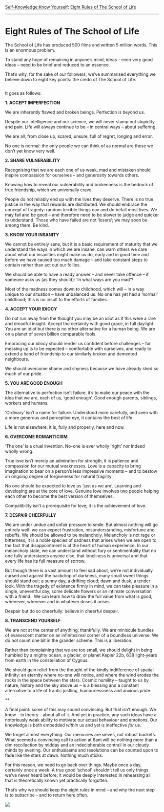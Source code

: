 [Self-Knowledge:](https://www.theschooloflife.com/thebookoflife/category/self-knowledge/)[Know Yourself](https://www.theschooloflife.com/thebookoflife/category/self-knowledge/know-yourself/): [Eight Rules of The School of Life](https://www.theschooloflife.com/thebookoflife/eight-rules-of-the-school-of-life/)

* * *

# Eight Rules of The School of Life

The School of Life has produced 500 films and written 5 million words. This is an enormous problem.&nbsp;

To stand any hope of remaining in anyone’s mind, ideas – even very good ideas – need to be brief and reduced to an essence.&nbsp;

That’s why, for the sake of our followers, we’ve summarised everything we believe down to eight key points: the credo of The School of Life.&nbsp;

<figure class="wp-block-image"><img src="https://www.theschooloflife.com/thebookoflife/wp-content/uploads/2020/01/wp-content2Fuploads2F20132F022FCarina.jpg2Ffull-fit-in __1200x2000-1024x591.jpg" alt="" class="wp-image-23957" srcset="https://www.theschooloflife.com/thebookoflife/wp-content/uploads/2020/01/wp-content2Fuploads2F20132F022FCarina.jpg2Ffull-fit-in__ 1200x2000-1024x591.jpg 1024w, https://www.theschooloflife.com/thebookoflife/wp-content/uploads/2020/01/wp-content2Fuploads2F20132F022FCarina.jpg2Ffull-fit-in __1200x2000-300x173.jpg 300w, https://www.theschooloflife.com/thebookoflife/wp-content/uploads/2020/01/wp-content2Fuploads2F20132F022FCarina.jpg2Ffull-fit-in__ 1200x2000-768x443.jpg 768w" sizes="(max-width: 1024px) 100vw, 1024px"></figure>

It goes as follows:

**1. ACCEPT IMPERFECTION**

We are inherently flawed and broken beings. Perfection is beyond us.

Despite our intelligence and our science, we will never stamp out stupidity and pain. Life will always continue to be – in central ways – about suffering.

We are all, from close up, scared, unsure, full of regret, longing and error.

No one is normal: the only people we can think of as normal are those we don’t yet know very well.

**2. SHARE VULNERABILITY**

Recognising that we are each one of us weak, mad and mistaken should inspire compassion for ourselves – and generosity towards others.

Knowing how to reveal our vulnerability and brokenness is the bedrock of true friendship, which we universally crave.

People do not reliably end up with the lives they deserve. There is no true justice in the way that rewards are distributed. We should embrace the concept of tragedy: random terrible things can and do befall most lives. We may fail and be good – and therefore need to be slower to judge and quicker to understand. Those who have failed are not ‘losers’; we may soon be among them. Be kind.

**3. KNOW YOUR INSANITY**

We cannot be entirely sane, but it is a basic requirement of maturity that we understand the ways in which we are insane, can warn others we care about what our insanities might make us do, early and in good time and before we have caused too much damage – and take constant steps to contain rather than act out our follies.

We should be able to have a ready answer – and never take offence – if someone asks us (as they should): ‘In what ways are you mad’?

Most of the madness comes down to childhood, which will – in a way unique to our situation – have unbalanced us. No one has yet had a ‘normal’ childhood; this is no insult to the efforts of families.

**4. ACCEPT YOUR IDIOCY**

Do not run away from the thought you may be an idiot as if this were a rare and dreadful insight. Accept the certainty with good grace, in full daylight. You are an idiot but there is no other alternative for a human being. We are on a planet of seven billion comparable fools.

Embracing our idiocy should render us confident before challenges – for messing up is to be expected – comfortable with ourselves, and ready to extend a hand of friendship to our similarly broken and demented neighbours.

We should overcome shame and shyness because we have already shed so much of our pride.

**5. YOU ARE GOOD ENOUGH**

The alternative to perfection isn’t failure, it’s to make our peace with the idea that we are, each of us, ‘good enough’. Good enough parents, siblings, workers and humans.

‘Ordinary’ isn’t a name for failure. Understood more carefully, and seen with a more generous and perceptive eye, it contains the best of life.&nbsp;

Life is not elsewhere; it is, fully and properly, here and now.&nbsp;

**6. OVERCOME ROMANTICISM**

‘The one’ is a cruel invention. No-one is ever wholly ‘right’ nor indeed wholly wrong.&nbsp;

True love isn’t merely an admiration for strength, it is patience and compassion for our mutual weaknesses. Love is a capacity to bring imagination to bear on a person’s less impressive moments – and to bestow an ongoing degree of forgiveness for natural fragility.

No one should be expected to love us ‘just as we are’. Learning and developing are at the core of love. Genuine love involves two people helping each other to become the best version of themselves.

Compatibility isn’t a prerequisite for love; it is the achievement of love.

**7. DESPAIR CHEERFULLY**

We are under undue and unfair pressure to smile. But almost nothing will go entirely well: we can expect frustration, misunderstanding, misfortune and rebuffs. We should be allowed to be melancholy. Melancholy is not rage or bitterness, it is a noble species of sadness that arises when we are open to the fact that disappointment is at the heart of human experience. In our melancholy state, we can understand without fury or sentimentality that no one fully understands anyone else, that loneliness is universal and that every life has its full measure of sorrow.

But though there is a vast amount to feel sad about, we’re not individually cursed and against the backdrop of darkness, many small sweet things should stand out: a sunny day, a drifting cloud; dawn and dusk, a tender look. With the tragedy of existence firmly in mind, we can take pleasure in a single, uneventful day, some delicate flowers or an intimate conversation with a friend.&nbsp; We can learn how to draw the full value from what is good, whenever, wherever and in whatever doses it arises.

Despair but do so cheerfully: believe in cheerful despair.&nbsp;

**8. TRANSCEND YOURSELF**

We are not at the center of anything; thankfully. We are miniscule bundles of evanescent matter on an infinitesimal corner of a boundless universe. We do not count one bit in the grander scheme. This is a liberation.

Rather than complaining that we are too small, we should delight in being humbled by a mighty ocean, a glacier, or planet Kepler 22b, 638 light-years from earth in the constellation of Cygnus.

We should gain relief from the thought of the kindly indifference of spatial infinity: an eternity where no-one will notice, and where the wind erodes the rocks in the space between the stars. Cosmic humility – taught to us by nature, history and the sky above us – is a blessing and a constant alternative to a life of frantic jostling, humourlessness and anxious pride.&nbsp;

\*\*

A final point: some of this may sound convincing. But that isn’t enough. We know – in theory – about all of it. And yet in practice, any such ideas have a notoriously weak ability to motivate our actual behaviour and emotions. Our knowledge is both embedded _within_ us and yet is ineffective _for_ us.&nbsp;

We forget almost everything. Our memories are sieves, not robust buckets. What seemed a convincing call to action at 8am will be nothing more than a dim recollection by midday and an indecipherable contrail in our cloudy minds by evening. Our enthusiasms and resolutions can be counted upon to fade like the stars at dawn. Nothing much sticks.

For this reason, we need to go back over things. Maybe once a day, certainly once a week. A true good ‘school’ shouldn’t tell us only things we’ve never heard before; it would be deeply interested in rehearsing all that is theoretically known yet practically forgotten.

That’s why we should keep the eight rules in mind – and why the next step is to subscribe – and to return here often.

[![](https://img.youtube.com/vi/1JCJVaK48RM/0.jpg)](https://www.youtube.com/embed/1JCJVaK48RM '')
  
  
